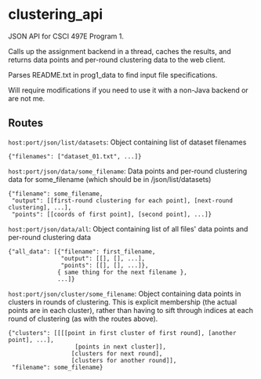 clustering_api
==============

JSON API for CSCI 497E Program 1.

Calls up the assignment backend in a thread, caches the results, and returns data points and per-round clustering data to the web client.

Parses README.txt in prog1_data to find input file specifications.

Will require modifications if you need to use it with a non-Java backend or are not me.

Routes
------

`host:port/json/list/datasets`: Object containing list of dataset filenames

```
{"filenames": ["dataset_01.txt", ...]}
```

`host:port/json/data/some_filename`: Data points and per-round clustering data for some_filename (which should be in /json/list/datasets)

```
{"filename": some_filename,
 "output": [[first-round clustering for each point], [next-round clustering], ...],
 "points": [[coords of first point], [second point], ...]}
```

`host:port/json/data/all`: Object containing list of all files' data points and per-round clustering data

```
{"all_data": [{"filename": first_filename,
               "output": [[], [], ...],
               "points": [[], [], ...]},
              { same thing for the next filename },
              ...]}
```

`host:port/json/cluster/some_filename`: Object containing data points in clusters in rounds of clustering. This is explicit membership (the actual points are in each cluster), rather than having to sift through indices at each round of clustering (as with the routes above).

```
{"clusters": [[[[point in first cluster of first round], [another point], ...],
                   [points in next cluster]],
                  [clusters for next round],
                  [clusters for another round]],
 "filename": some_filename}
```
